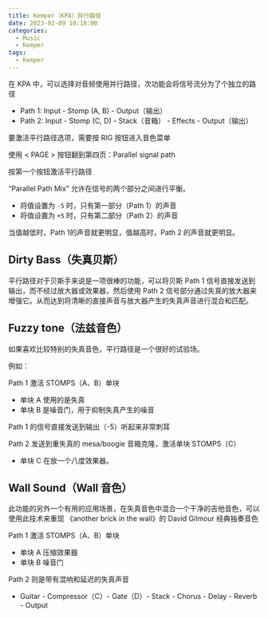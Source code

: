 ```yaml
---
title: Kemper（KPA）并行路径
date: 2023-02-09 10:18:00
categories:
  - Music
  - Kemper
tags:
  - Kemper
---
```


在 KPA 中，可以选择对音频使用并行路径，次功能会将信号流分为了个独立的路径

- Path 1: Input - Stomp (A, B) - Output（输出）
- Path 2: Input - Stomp (C, D) - Stack（音箱） - Effects - Output（输出）

要激活平行路径选项，需要按 RIG 按钮进入音色菜单

<hairy-image src="https://pic.imgdb.cn/item/63e45afe4757feff3388cf53.jpg" />

使用 < PAGE > 按钮翻到第四页：Parallel signal path

<hairy-image src="https://pic.imgdb.cn/item/63e45c064757feff338ac39c.jpg" />

按第一个按钮激活平行路径

<hairy-image src="https://pic.imgdb.cn/item/63e45c334757feff338b17fc.jpg" />

“Parallel Path Mix” 允许在信号的两个部分之间进行平衡。

<!-- more -->

<hairy-image src="https://pic.imgdb.cn/item/63e45c6e4757feff338b7b68.jpg" />

- 将值设置为 `-5` 时，只有第一部分（Path 1）的声音
- 将值设置为 `+5` 时，只有第二部分（Path 2）的声音

当值越低时，Path 1的声音就更明显，值越高时，Path 2 的声音就更明显。

## Dirty Bass（失真贝斯）

平行路径对于贝斯手来说是一项很棒的功能，可以将贝斯 Path 1 信号直接发送到输出，而不经过放大器或效果器，然后使用 Path 2 信号部分通过失真的放大器来增强它。从而达到将清晰的直接声音与放大器产生的失真声音进行混合和匹配。

## Fuzzy tone（法兹音色）

如果喜欢比较特别的失真音色，平行路径是一个很好的试验场。

例如：

Path 1 激活 STOMPS（A、B）单块

- 单块 A 使用的是失真
- 单块 B 是噪音门，用于抑制失真产生的噪音

Path 1 的信号直接发送到输出（-5）听起来非常刺耳

Path 2 发送到重失真的 mesa/boogie 音箱克隆，激活单块 STOMPS（C）

- 单块 C 在放一个八度效果器。

## Wall Sound（Wall 音色）

此功能的另外一个有用的应用场景，在失真音色中混合一个干净的吉他音色，可以使用此技术来重现 《another brick in the wall》的 David Gilmour 经典独奏音色

Path 1 激活 STOMPS（A、B）单块

- 单块 A 压缩效果器
- 单块 B 噪音门

Path 2 则是带有混响和延迟的失真声音

- Guitar - Compressor（C）- Gate（D）- Stack - Chorus - Delay - Reverb - Output